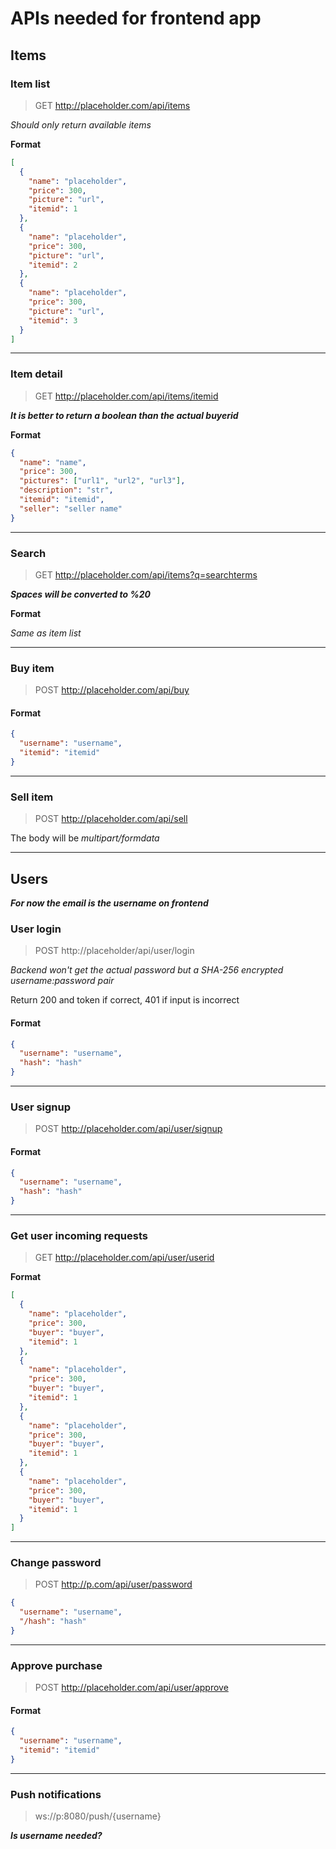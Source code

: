 # APIs needed for frontend app

## Items

### Item list

> GET http://placeholder.com/api/items

_Should only return available items_

**Format**

```json
[
  {
    "name": "placeholder",
    "price": 300,
    "picture": "url",
    "itemid": 1
  },
  {
    "name": "placeholder",
    "price": 300,
    "picture": "url",
    "itemid": 2
  },
  {
    "name": "placeholder",
    "price": 300,
    "picture": "url",
    "itemid": 3
  }
]
```

---

### Item detail

> GET http://placeholder.com/api/items/itemid

**_It is better to return a boolean than the actual buyerid_**

**Format**

```json
{
  "name": "name",
  "price": 300,
  "pictures": ["url1", "url2", "url3"],
  "description": "str",
  "itemid": "itemid",
  "seller": "seller name"
}
```

---

### Search

> GET http://placeholder.com/api/items?q=searchterms

**_Spaces will be converted to %20_**

**Format**

_Same as item list_

---

### Buy item

> POST http://placeholder.com/api/buy

#### Format

```json
{
  "username": "username",
  "itemid": "itemid"
}
```

---

### Sell item

> POST http://placeholder.com/api/sell

The body will be _multipart/formdata_

---

## Users

**_For now the email is the username on frontend_**

### User login

> POST http://placeholder/api/user/login

_Backend won't get the actual password but a SHA-256 encrypted username:password pair_

Return 200 and token if correct, 401 if input is incorrect

#### Format

```json
{
  "username": "username",
  "hash": "hash"
}
```

---

### User signup

> POST http://placeholder.com/api/user/signup

#### Format

```json
{
  "username": "username",
  "hash": "hash"
}
```

---

### Get user incoming requests

> GET http://placeholder.com/api/user/userid

**Format**

```json
[
  {
    "name": "placeholder",
    "price": 300,
    "buyer": "buyer",
    "itemid": 1
  },
  {
    "name": "placeholder",
    "price": 300,
    "buyer": "buyer",
    "itemid": 1
  },
  {
    "name": "placeholder",
    "price": 300,
    "buyer": "buyer",
    "itemid": 1
  },
  {
    "name": "placeholder",
    "price": 300,
    "buyer": "buyer",
    "itemid": 1
  }
]
```

---

### Change password

> POST http://p.com/api/user/password

```json
{
  "username": "username",
  "/hash": "hash"
}
```

---

### Approve purchase

> POST http://placeholder.com/api/user/approve

#### Format

```json
{
  "username": "username",
  "itemid": "itemid"
}
```

---

### Push notifications

> ws://p:8080/push/{username}

**_Is username needed?_**
